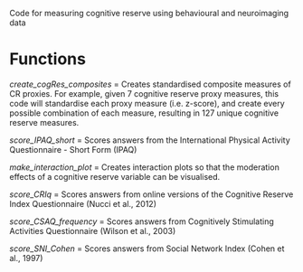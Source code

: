 Code for measuring cognitive reserve using behavioural and neuroimaging data

# Functions
_create_cogRes_composites_ = Creates standardised composite measures of CR proxies. For example, given 7 cognitive reserve proxy measures, this code will standardise each proxy measure (i.e. z-score), and create every possible combination of each measure, resulting in 127 unique cognitive reserve measures.

_score_IPAQ_short_ = Scores answers from the International Physical Activity Questionnaire - Short Form (IPAQ)

_make_interaction_plot_ = Creates interaction plots so that the moderation effects of a cognitive reserve variable can be visualised.

_score_CRIq_ = Scores answers from online versions of the Cognitive Reserve Index Questionnaire (Nucci et al., 2012)

_score_CSAQ_frequency_ = Scores answers from Cognitively Stimulating Activities Questionnaire (Wilson et al., 2003)

_score_SNI_Cohen_ = Scores answers from Social Network Index (Cohen et al., 1997)
